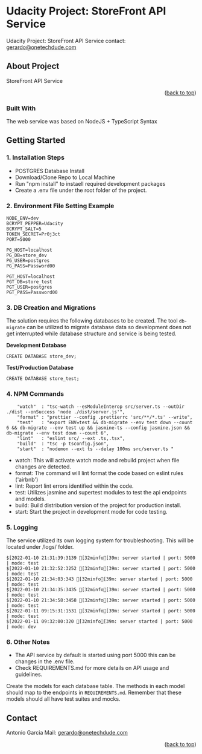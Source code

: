 # Udacity Project: StoreFront API Service
Udacity Project: StoreFront API Service
contact: gerardo@onetechdude.com

<div id="top"></div>

## About Project

StoreFront API Service

<p align="right">(<a href="#top">back to top</a>)</p>

### Built With

The web service was based on NodeJS + TypeScript Syntax

## Getting Started

### 1. Installation Steps

- POSTGRES Database Install
- Download/Clone Repo to Local Machine
- Run "npm install" to instaell required development packages
- Create a .env file under the root folder of the project.

### 2. Environment File Setting Example

````
NODE_ENV=dev
BCRYPT_PEPPER=Udacity
BCRYPT_SALT=5
TOKEN_SECRET=Pr0j3ct
PORT=5000

PG_HOST=localhost
PG_DB=store_dev
PG_USER=postgres
PG_PASS=Password00

PGT_HOST=localhost
PGT_DB=store_test
PGT_USER=postgres
PGT_PASS=Password00
````

### 3.  DB Creation and Migrations

The solution requires the following databases to be created. The tool `db-migrate` can be utilized to migrate 
database data so development does not get interrupted while database structure and service is being tested.

**Development Database**
```
CREATE DATABASE store_dev;
```

**Test/Production Database**
```
CREATE DATABASE store_test;
```

### 4. NPM Commands

```
    "watch"  : "tsc-watch --esModuleInterop src/server.ts --outDir ./dist --onSuccess 'node ./dist/server.js'",
    "format" : "prettier --config .prettierrc 'src/**/*.ts' --write",
    "test"   : "export ENV=test && db-migrate --env test down --count 6 && db-migrate --env test up && jasmine-ts --config jasmine.json && db-migrate --env test down --count 6",
    "lint"   : "eslint src/ --ext .ts,.tsx",
    "build"  : "tsc -p tsconfig.json",
    "start"  : "nodemon --ext ts --delay 100ms src/server.ts "
```

- watch: This will activate watch mode and rebuild project when file changes are detected.
- format: The command will lint format the code based on eslint rules ('airbnb')
- lint: Report lint errors identified within the code.
- test: Utilizes jasmine and supertest modules to test the api endpoints and models.
- build: Build distribution version of the project for production install.
- start: Start the project in development mode for code testing.

### 5. Logging
The service utilized its own logging system for troubleshooting. This will be located under /logs/ folder.

````
$[2022-01-10 21:31:39:3139 [32minfo[39m: server started | port: 5000 | mode: test
$[2022-01-10 21:32:52:3252 [32minfo[39m: server started | port: 5000 | mode: test
$[2022-01-10 21:34:03:343 [32minfo[39m: server started | port: 5000 | mode: test
$[2022-01-10 21:34:35:3435 [32minfo[39m: server started | port: 5000 | mode: test
$[2022-01-10 21:34:58:3458 [32minfo[39m: server started | port: 5000 | mode: test
$[2022-01-11 09:15:31:1531 [32minfo[39m: server started | port: 5000 | mode: test
$[2022-01-11 09:32:00:320 [32minfo[39m: server started | port: 5000 | mode: dev
````

### 6. Other Notes

- The API service by default is started using port 5000 this can be changes in the .env file.
- Check REQUIREMENTS.md for more details on API usage and guidelines.

Create the models for each database table. The methods in each model should map to the endpoints in `REQUIREMENTS.md`. Remember that these models should all have test suites and mocks.


## Contact
Antonio Garcia
Mail: gerardo@onetechdude.com

<p align="right">(<a href="#top">back to top</a>)</p>
